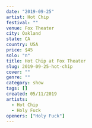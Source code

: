 ```yaml
---
date: "2019-09-25"
artist: Hot Chip
festival: ""
venue: Fox Theater
city: Oakland
state: CA
country: USA
price: $45
solo: "n"
title: Hot Chip at Fox Theater
slug: 2019-09-25-hot-chip
cover: ""
genre: ""
category: show
tags: []
created: 05/11/2019
artists:
  - Hot Chip
  - Holy Fuck
openers: ["Holy Fuck"]
---
```

